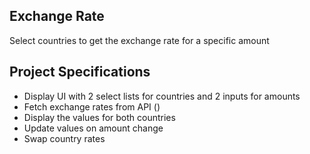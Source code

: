 ## Exchange Rate

Select countries to get the exchange rate for a specific amount

## Project Specifications

- Display UI with 2 select lists for countries and 2 inputs for amounts
- Fetch exchange rates from API ()
- Display the values for both countries
- Update values on amount change
- Swap country rates
